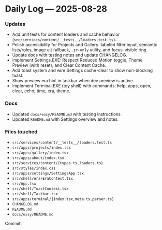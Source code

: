 # Daily Log — 2025-08-28

### Updates
- Add unit tests for content loaders and cache behavior (`src/services/content/__tests__/loaders.test.ts`).
- Polish accessibility for Projects and Gallery: labeled filter input, semantic lists/roles, image alt fallback, `.sr-only` utility, and focus-visible ring.
- Update docs with testing notes and update CHANGELOG.
- Implement Settings.EXE: Respect Reduced Motion toggle, Theme Preview (with reset), and Clear Content Cache.
- Add toast system and wire Settings cache-clear to show non-blocking toast.
- Show preview era hint in taskbar when dev preview is active.
 - Implement Terminal.EXE (toy shell) with commands: help, apps, open, clear, echo, time, era, theme.

### Docs
- Updated `docs/easy/README.md` with testing instructions.
- Updated `README.md` with Settings overview and notes.


### Files touched
- `src/services/content/__tests__/loaders.test.ts`
- `src/apps/projects/index.tsx`
- `src/apps/gallery/index.tsx`
- `src/apps/about/index.tsx`
- `src/services/content/{types.ts,loaders.ts}`
- `src/styles/index.css`
- `src/apps/settings/SettingsApp.tsx`
- `src/shell/era/EraContext.tsx`
- `src/App.tsx`
- `src/shell/ToastContext.tsx`
- `src/shell/Taskbar.tsx`
 - `src/apps/terminal/{index.tsx,meta.ts,parser.ts}`
- `CHANGELOG.md`
- `README.md`
- `docs/easy/README.md`

Commit: <pending>
